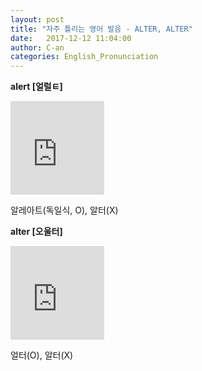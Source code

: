 ```yaml
---
layout: post
title: "자주 틀리는 영어 발음 - ALTER, ALTER"
date:   2017-12-12 11:04:00
author: C-an
categories: English_Pronunciation
---
```


**alert [얼럴ㅌ]**

<iframe width="150" height="150" src="https://www.youtube.com/embed/kHEKxM_t3kM" frameborder="0" gesture="media" allow="encrypted-media" allowfullscreen></iframe>

알레아트(독일식, O), 알터(X)

**alter [오울터]**

<iframe width="150" height="150" src="https://www.youtube.com/embed/yZ8NgqMZIvQ" frameborder="0" gesture="media" allow="encrypted-media" allowfullscreen></iframe>

얼터(O), 알터(X)